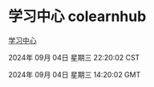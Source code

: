 # 学习中心 colearnhub
[学习中心](http://219.139.196.164:56308/colearnhub/)

2024年 09月 04日 星期三 22:20:02 CST

2024年 09月 04日 星期三 14:20:02 GMT
